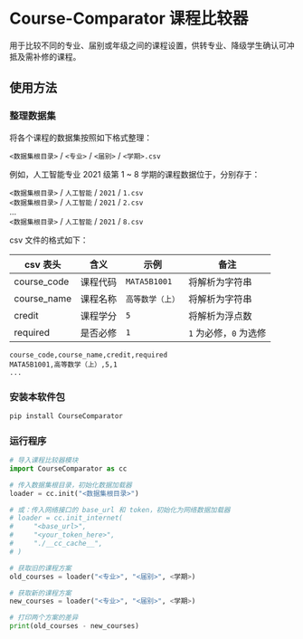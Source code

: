 # Course-Comparator 课程比较器

用于比较不同的专业、届别或年级之间的课程设置，供转专业、降级学生确认可冲抵及需补修的课程。

## 使用方法

### 整理数据集

将各个课程的数据集按照如下格式整理：

`<数据集根目录>` / `<专业>` / `<届别>` / `<学期>.csv`

例如，人工智能专业 2021 级第 1 ~ 8 学期的课程数据位于，分别存于：

`<数据集根目录>` / `人工智能` / `2021` / `1.csv`  
`<数据集根目录>` / `人工智能` / `2021` / `2.csv`  
...  
`<数据集根目录>` / `人工智能` / `2021` / `8.csv`

csv 文件的格式如下：

| csv 表头    | 含义     | 示例             | 备注                   |
| ----------- | -------- | ---------------- | ---------------------- |
| course_code | 课程代码 | `MATA5B1001`     | 将解析为字符串         |
| course_name | 课程名称 | `高等数学（上）` | 将解析为字符串         |
| credit      | 课程学分 | `5`              | 将解析为浮点数         |
| required    | 是否必修 | `1`              | `1` 为必修，`0` 为选修 |

```csv
course_code,course_name,credit,required
MATA5B1001,高等数学（上）,5,1
...
```

### 安装本软件包

```bash
pip install CourseComparator
```

### 运行程序

```python
# 导入课程比较器模块
import CourseComparator as cc

# 传入数据集根目录，初始化数据加载器
loader = cc.init("<数据集根目录>")

# 或：传入网络接口的 base_url 和 token，初始化为网络数据加载器
# loader = cc.init_internet(
#     "<base_url>",
#     "<your_token_here>",
#     "./__cc_cache__",
# )

# 获取旧的课程方案
old_courses = loader("<专业>", "<届别>", <学期>)

# 获取新的课程方案
new_courses = loader("<专业>", "<届别>", <学期>)

# 打印两个方案的差异
print(old_courses - new_courses)
```

